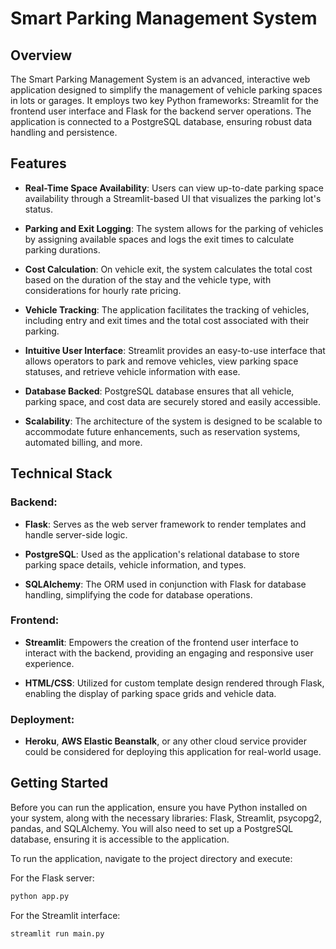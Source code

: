 # Smart Parking Management System

## Overview

The Smart Parking Management System is an advanced, interactive web application designed to simplify the management of vehicle parking spaces in lots or garages. It employs two key Python frameworks: Streamlit for the frontend user interface and Flask for the backend server operations. The application is connected to a PostgreSQL database, ensuring robust data handling and persistence.

## Features

- **Real-Time Space Availability**: Users can view up-to-date parking space availability through a Streamlit-based UI that visualizes the parking lot's status.
  
- **Parking and Exit Logging**: The system allows for the parking of vehicles by assigning available spaces and logs the exit times to calculate parking durations.
  
- **Cost Calculation**: On vehicle exit, the system calculates the total cost based on the duration of the stay and the vehicle type, with considerations for hourly rate pricing.
  
- **Vehicle Tracking**: The application facilitates the tracking of vehicles, including entry and exit times and the total cost associated with their parking.
  
- **Intuitive User Interface**: Streamlit provides an easy-to-use interface that allows operators to park and remove vehicles, view parking space statuses, and retrieve vehicle information with ease.
  
- **Database Backed**: PostgreSQL database ensures that all vehicle, parking space, and cost data are securely stored and easily accessible.
  
- **Scalability**: The architecture of the system is designed to be scalable to accommodate future enhancements, such as reservation systems, automated billing, and more.

## Technical Stack

### Backend:

- **Flask**: Serves as the web server framework to render templates and handle server-side logic.
  
- **PostgreSQL**: Used as the application's relational database to store parking space details, vehicle information, and types.

- **SQLAlchemy**: The ORM used in conjunction with Flask for database handling, simplifying the code for database operations.
  
### Frontend:

- **Streamlit**: Empowers the creation of the frontend user interface to interact with the backend, providing an engaging and responsive user experience.
  
- **HTML/CSS**: Utilized for custom template design rendered through Flask, enabling the display of parking space grids and vehicle data.

### Deployment:

- **Heroku**, **AWS Elastic Beanstalk**, or any other cloud service provider could be considered for deploying this application for real-world usage.

## Getting Started

Before you can run the application, ensure you have Python installed on your system, along with the necessary libraries: Flask, Streamlit, psycopg2, pandas, and SQLAlchemy. You will also need to set up a PostgreSQL database, ensuring it is accessible to the application.

To run the application, navigate to the project directory and execute:

For the Flask server:

```sh
python app.py
```

For the Streamlit interface:

```sh
streamlit run main.py
```
